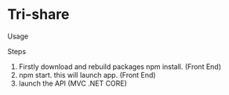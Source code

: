 # Tri-share
Usage


Steps
1. Firstly download and rebuild packages npm install. (Front End)
2. npm start. this will launch app. (Front End)
3. launch the API (MVC .NET CORE)
